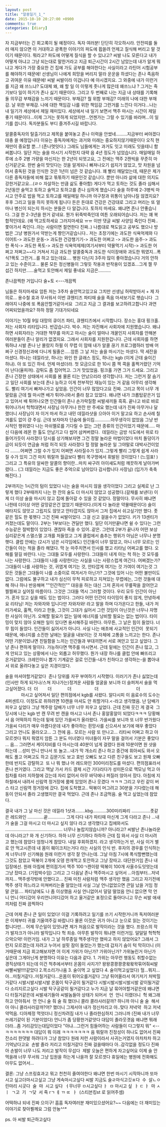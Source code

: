 ```yaml
---
layout: post
title: "알중일기_1_"
date: 2015-10-10 20:27:00 +0900
comments: true 
categories: [diary] 
---
```

자 지금부터는 긴 회고록이 될 예정이다. 독자 여러분! 단단히 각오하시라. 안전띠를 둘러 매지 않으면 이 거대하고 광폭한 이야기의 파도에 휩쓸려 언제고 질식해 버리고 말 것이기 때문이다. 뭐라고? 파도에 어떻게 질식을 할 수 있냐고? 씨발 나도 모른다고 내가 어떻게 아냐고 그냥 되는대로 말한거라고 지금 퇴근시간이 2시간 남았는데 내가 알게 뭐냐고 게다가 가장 중요한 건 집에 가도 공부를 해야한다는 사실이라고 라틴어 시험공부를 해야하기 때문에! 선생님이 나에게 희망을 버리지 말라 운운을 하셨다는 존나 족음하고 귀여운 이유 때문에! 씨발 씨발이라 이겁니다 예 아시겠지요. 그 와중에 내가 이런거를 지금 왜 쓰느냐? 도대체 왜, 왜 할 일 이 이렇게 좃나게 많은데 왜쓰느냐 ? 그거는 죽기보다 일이 하기가 존나 싫기 때문이다. 그리고 두 번째로 나는 지금 내 상태를 기록해 둘 의무감 부채감을 느끼기 때문이다. 부채감? 뭘 위함 부채감? 미래의 나에 대한 부채감. 날 위한 부채감. 나에 대한 책임감 나를 위한 책임감 그런거를 느낀다 이거다...나는 내 일기가 세상에서 제일 재미있다. 세상에서 내 일기 보면서 맥주 마시는 시간이 제일 좋기 때문이다...이제 그거는 못하게 되었지만...언젠가는 그럴 수 있기를 바라며...이 일기를 씁니다. 독자분들도 부디 즐겨주시길 바랍니다. 

알콜중독자의 탈출기라고 제목을 붙여놓고 존나 이력을 안썼네.........지금부터 써야겠다 대충 쓸 예정입니다 이유는 중독자에게는 과거와 미래는 중요하지않기때문이다 오직 현재만이 중요할 뿐...! (존나멋잇다.) 그래도 님들에게는 과거도 잇고 미래도 잇을테니 함써봅니다. 일단 저는 술을 마시기 시작한지 대략 음 4년 정도가 넘었습니다. 매일매일 하루에 소주 2병 가량을 마신지는 한 2년이 되엇고요, 그 전에는 맥주 2캔씩을 꾸준히 마신거같군요. 한번 술이 맛잇다는 것을 알게되니 빠져나오기 쉽지가 않았고, 맛 차원을 넘어서 중독된 것을 인식한 것은 1년이 넘은 것 같습니다. 꽤 빨리 깨달았는데, 때문은 제가 다른 중독자들에 비해 젋고 똒똒하기 때문인것 같습니다. 뿐만 아니라 삶에 대한 의지도 강한거같고요...(ㄹㅇ 자살하는 만큼 삶도 좋아함) 게다가 먹고 토하는 것도 졸라 심해서 2년동안 술먹고 토하고 술먹고 토하고를 존나 심하게 했습니다 술을 하루에 2-3병씩 마시고 안주로 밥을 먹고 토하고를 매일매일 하니까 아구창과 위통이 남아나질 않겠지요? 후후 그리고 일을 하지 못하게 됩니다 돈은 돈대로 건강은 건강대로 그리고 머리는 또 얼마나 병신이 되는지 하시는 분들은 다 알겁니다. 토하지 마세요. 왜냐면 존나 안좋습니다. 그걸 한 2-3년을 한거 같네요. 뭔가 뒤죽박죽인데 여튼 오래되어습니다. 저는 꽤 복합적인데요. (왜 먹고토하세요 그러지마세요 ㅠㅠ 이딴 댓글 씨발 사양임 죽인다 진짜..쫓아가서 죽인다..아는 사람이면 절연한다 진짜..) 나름대로 책도읽고 공부도 했으나 방법은 그냥 병원가서 약받는게 짱인거같습니다.. 저는 초창기에는 과도한 식욕억제와 다이어트-> 과도한 운동-> 과도한 건강챙기기-> 과도한 어쩌고 -> 과도한 음주-> 과도한 폭식-> 과도한 폭토-> 과도한 식욕억제제(여기서부터 약물먹기 시작)-> 과도한 어쩌고 저쩌고~~다 거쳐서 지금 과도한 알콜중독과 과도한 식이장애와 과도한 뭐였지...폭식?폭토 그런거...를 하고 있는데요.... 병원 다닌지 3주차 많이 좋아졌습니다 거의 안하고 있는 수준이고...
물론 모든 정신병들이 그렇듯 작용과 반작용이 있겠죠...그게 젤 무섭긴 하지만......술먹고 토안해서 제일 좋네요 지금은..........

존나끔찍한 거입니다 술+토 <---개끔찍

님들은 하지마세요
암튼 저는 3주차 술안먹고있고요
그치만 선생님 허락받아서 + 제 자의로... 용수철 효과 무서워서 이번 큐웬티즈 파티때 술을 족음 마셔보기로 햇습니다 
그래야지 나중에 또 폭음안할거같아서요 
그리고 지금 그 결과를 보고하려고합니다 과연 어찌되었을까요? 하하 정말 기대가되네요  

이야기는 10월 9일 대망의 큐이즈 파티, 큐웬티즈에서 시작합니다. 장소는 홍대 핑크홀. 저는 사회자 리타입니다. 반갑습니다. 박수. 저는 자진해서 사회자에 지원했습니다. 왜냐하면 사회자라는 거대한 책무를 마치고 마시는 술이 얼마나 개꿀인지 사회자를 안해본 여러분들이 존나 알리가 없겠지요. 그래서 사회자를 지원한겁니다. 근데 사회자를 하면 뭐하냐 시발 존나 난 몰랐지 하필 이 무렵 이 맘때 내가 알콜 끊기 프로그램하러 방배 어쩌구 신경정신과에 다니게 될줄은.....암튼 그 날 저는 술을 마시기는 마셨다. 딱 세잔을 마셨다. 하나는 데낄라샷, 하나는 와인 한 글래스 정도, 하나는 kgb (이게 근데 술이긴 하냐). 아 또 있긴 하네. 언제 마셨더라. 첫 모금으로 한 10시 쯤 잭 콕을 홀짝거렸던 기억이 난다(율피꺼). 감튀도 좀 집어먹고. 그거 맛있었음. 핑크홀 가면 그거 드세요. 그리고 존나 긴장한 상태에서 사회를 봄 물론 티는 안났으리라 생각합니다. 저는 그런거 잘 숨기고 일단 사회를 보는데 존나 능하고 이게 천부적인 재능이 있는 거 같음 아무리 생각해도. 빨리 여기서 빠져나가고 싶었음. 인간이 너무 많았다고요 진짜. 그리고 목이 너무 개 말랐음 근데 뭘 마시면 배가 튀어나와서 졸라 참고 있었다. 왜냐면 내가 크롭탑같은거 입고 있어서 배 튀어나오면 인간들이 존나 손가락질함 씨발새끼들 흑흑. 끝나고 바로 바로 튀어나가서 헉헉대면서 사장님 아무거나 한잔 만 주세요 했는데 내가 진짜 아무거나 달랬더니 사장님이 자 이거 마셔 하고 내민 데낄라샷을 으아아 이거 말고요 하고 손사레 칠 겨를도 없이 걍 주심. 근데 보자마자 단숨에 들이킴.............아무생각이 없었음 그냥 반사적인 행위였다 나는 마쉬멜로를 기다릴 수 없는 그런 종류의 인간이었기 때문에..... 마신 다음에 레몬 한 톨도 안남기고 다 씹어 삼켜버렸다.  데낄라는 금방 식도에서 위로 타들어가듯이 사라졌다 당시를 상기해보자면 그건 정말 놀라운 마법이었다 마치 돌덩이가 금이 되듯이 연금술 처럼 허걱 되듯 사라졌다 헐 정말 놀라운 일 그야말로 대박사건이었다 ........어쩌면 그럴 수가 있지 어쩌면 사라질수가 있지..그렇게 빨리 그렇게 쉽게 사라질 수가 있지 그건 마치 뭐랄까 월급보다 빨리 목구멍에서 휘발된 것이었다 ! (느낌표! ) 그리고 그 특유의 알싸한 알콜의 향이란...마치 싸구려 아이섀도처럼 깨끗하게 날아가버렸다... (그 데낄라는 지금도 좋은 추억으로 남아있다 감사합니다 사장님) (입가가 축축해진다..)

2부까지는 1시간의 텀이 있었다 나는 술을 마시지 않을 생각이었다 그리고 실제로 난 그렇게 했다 2부때까지 나는 한 잔의 술도 더 마시지 않았고 성공했다.(갈채를 보낸다) 이제 더 이상 술을 마시지 않고 집에 돌아갈 수 있을 것 같았다. 정말이다. 무사히 왜냐면 나한테 더이상 어떤 갈망같은건 없었기 때문이다.(이게 다 놀라운 약물때문이다) 술이 애타지도 않앗고 그립지도 않앗고 안타깝지도 않아서 그저 집에서 쉬고싶기만 했다. 좃같은 힐도 한 몫햇다 그건 진짜 씨발이었다. 그걸 신고 걸을수가 없었다. 키가 13센티가 커졌는데도 말이다. 2부는 1부보다는 견딜만 했다. 일단 이거만끝나면 쉴 수 있다는 그런 수능같은 절박함이 있었다. 괜찮아 죽을 수 있어..같은. 그런데 2부가 끝나자 어떤 보상심리같은게 스멀스멀 고개를 처들었고 그게 클럽에서 춤추는 행위가 아님은 너무나 분명햇다. 클럽 안에는 (2시가 넘은 시각임에도) 인간들이 너무 많았고, 아니 너무 모르는 인간들이 아는 척을 졸라 해댔다. 막 눈 마주치면서 인사를 했고 리타님 어쩌고를 했다. 오해를 말길 바란다. 나는 그대들 모두를 사랑한다. 그대들이 내게 아는 척 하는 것 모두를 나는 사랑한다. 그대들이 나를 사랑한다는 사실을 나는 사랑스럽게 여긴다. 어쩌겠는가? 그대들이 나를 사랑하는 것, 귀엽게 여기는 것, 안타깝게 여기는 것 가여이 여기는것 그 모든 것들은 그대들이 나를 소중이로 여겨서가 아닌가? 그것에 있어 나는 어떤 불만이도 없다. 그럼에도 불구하고 내가 심신이 무척 피로하고 지쳐있는 무렵에는, 그런 것들에 대해 하나 하나 반응해며 ""인간적인"" 대응을 하는 대신 그저 혼자서 무릎팍을 끌어안고 찔찔짜고 싶어질 따름이다. 그것은 그대들 역시 그러할 것이다. 우리 모두 인간이 아닌가. 혼자 있고 싶을 때도 있는 법이다. 그러다 어떤 인간이 타이밍이 좋지 않게, 안녕하세요 리타님! 저는 자와자와 입니다만 자와자와! 라고 말을 하며 다가온다고 한들, 내가 저리가세요, 훌쩍, 이라고 한들, 그것이 그대가 싫어서 그런 것임이 아닌것은 너무나 자명한 사실이 아닌가. 오해할 필요가 없는 일에 에너지를 낭비할 필요는 없는 법이다. 타이밍이 맞지 않아 오해한 일이 있다면 용서해주길 바란다. 아무튼, 그 날은 힘이 들었다. 너무 힘이 들었다. 인간들이 싫어서가 아니다. 사실 나는 애초에 사교적인 인간이  못되기 때문에, 에너지를 소진한 날에는 얼굴을 내보이는 것 자체에 고통을 느끼고는 한다. 존나 어떤 기분이었냐면 친밀함을 느끼는 인간들과 부대끼면서 서로 껴안고 있고 싶었다. 그냥 존나 편하게 말이다. 가능하다면 맥주를 마시면서. 근데 밑에는 인간이 존나 많고, 그게 안되고 있는 상황에서 나는 외롭고 허무했다. 뭔가 내장 하나를 클럽 안에 빠뜨리고 온거같았다. 크레인이나 뽑기 기계같은 걸로 인간들-내가 친하다고 생각하는-을 뽑아내서 위로 올려다놓고 싶은 지경이었다. 

술을 마셔야할거같았다 
존나 당위를 자꾸 부여하기 시작했다. 이러기가 존나 싫었는데 (인사만 하게 되거나/스쳐 지나가는)정겨운 사람들 얼굴을 보니까 더 슬퍼져서 술을 먹고싶어졌다. 더  더        더             더                   더                               더                              마시고 싶어져서 일단 편의점에서 kgb를 사왔다. 알다시피 이 음료수의 도수는 4퍼센트다. 이정도로 취하려면 10캔을 마셔도 안 취할거다.<-라고 생각했음. 난 담배가 피우고 싶었다 그냥 맥주랑 담배가 너무 너무 피우고 싶었다. 근데 진짜 웃긴 게 결국  그 당시에 나는 kgb 반 캔 무려 반 캔을 마시고 나서 존나 홍알홍알이 되었다ㅋㅋㅋ 당황해서 음 어떡하지 하는데 밑에 있던 가을씨가 올라왔다. 가을씨를 보니까 또 너무 반가웠다 가을씨 다리가 매우 아름다운데 내가 좋아하는 흰망사를 신으셔서 보기에 매우 좋았다 그리고 언니도 올라오고... 그 전에 음.. 모르는 사람 또 만나고... 리타씨 어쩌고 하고 아 모르겟다 뭐지 뭐였지 암튼 그 분도 미녀였다 미녀들이 자꾸 말을 걸어서 기분은 좋았다 ... 음... 그러면서 케이지비를 다 마시는데 40분이 넘게 걸렸다 원래 10분이면 원 샷을 하는데 ...성미 언니 만나서 또 놀고...내가 막 개소리 존나 하고 중간에 휘아씨도 와서 오해도 풀고 어쩌고도 하고 김문기도 보고 효빈 오빠도 보고 다른 친구들도 보고 원재 오빠한테 반지도 강탈하고  또 나 뭐 했냐 어 레드와인 300미리정도를 마셨다. 편의점표라서 존나 싼거였다. 그리고 맥날 가서 카드 결제 시간 기다리다가 성미돈으로 맥모닝 먹고 아침차를 타러 지하철에 갔는데 자리 없어서 아무 바닥에나 퍼질러 앉아서 잤다. 아침에 지하철에서 내려서 신림역 정거장에 룸메 있었어 존나 웃겼다 ㅋㅋㅋ 그리고 우린 같이 버스 타고 신림역 정거장에 갔다. 집에 도착했고.. 떡볶이 머그려고 30분을 기다렸는데 해동이 안되서 졸라 고생했지만 결국 먹었다. 근데 존나 조금먹음. 술 먹고 싶었는데 참았다. 

결국 내가 그 날 마신 것은 데낄라 1샷과........kbg...........300미리짜리 ...............좃같은 레드와인 .............끝..............
그게 다다 내가 파티때 마신게 그게 다라고 존나 ...내가 술을 그걸 마시고 더 마시고 싶지 않다 라고 생각했다고 집에와서도 ..............................................
너무나 놀랍지않습니까?
아니라고?
씨발난 존나놀라운데 아니라고? 와 개 신기하다. 하하 너무 신기하다 하하하
근데 집 와서 사실 더 마시려고 했는데 참았다 엄청나게 참았다. 내일 후회하겠지. 라고 생각하는거 반, 사실 이거 별로 안 먹고시픈데 내 몸이 훼이크치는거다 라는 사실의 인식 반. 후자의 경우를 인식하는게 너무너무 신기해씀 원래 이런거 생각 잘 안나는데. 그날 아침 7시에 폭식할뻔했는데 그것도 참았고 떡볶이 2개에 오뎅 한개먹고 토안하고 그냥 잤따고. 대단한거임 존나 내 입장에선. 원래 아침에 편의점가서 맥주 100ㄱ캔이랑 떡볶이 100개 사올수도잇엇는데 그냥 잤따고. (기립박수임) 그리고 그 다음날 존나 맥주마시고 싶어서 ...아침부터...저녁까지... 맥주생각밖에 안했다고... 진짜 미친 사람처럼 맥주 생각만 했음 그리고 자기전에 맥주 생각 하느라고 미쳐버리는줄 알았는데 사실 그날 언니없었으면 큰일 났을 거임 정말 큰일.... 파티날에도 나 좀 이상했음 사실 언니없어서 덜덜 떨었음 언니 없으면 막 언니 언니 어디갔어 우리언니어디갔어 하고 울거같은 표정으로 돌아다니고 무슨 씨발 애새끼처럼 진짜 끔찍하다 

근데 어제 존나 큰 일이 있었다! 이걸 기록하려고 일기를 쓰기 시작한거니까 독저여러분은 이제부터 귀를 기울여주길 바랍니다 물론 이것은 귀가 아니고 눈으로 읽는 것이기는 합니다만... 어제 무슨일이 있엇냐면 제가 처음으로 발작이라는 것을 했다. 프랑스의 작가 발자크가 아니라 발작입니다 헉 죄송. 아무튼 발작이 뭐냐면 이런거임. 덜덜덜 헉헉헉 으악으악! 이런거임. 내가 그 날 하루종일 맥주생각만 했따고 하지 않았어요? 그래서 그런지 모르겠는데 자려고 누어서 설핏 잠이 들었는가 했는데 갑자기 숨이 턱 막히더니 (이거때문에 지금 회고해보자면 어 이게 가위가 아닌가? 가위아닌가? 가위눌린거 아닌가 싶은데 그게아닌게 분명하다 이유는 다음과 같다. 1. 가위는 아무런 행동도 취할수없는 경직상태가 되는데 이건 척추에서부터 온몸이 사지가? 왕왕콩쾅쾅쿵왘왘왁묶어줘씨발씨빨씨발!!!!같았다 2.목소리가나옴 3. 술이먹 고 싶었다 4. 술이먹고싶었다) 헐...뭐지...아...미칠거같다..미칠거같다...온몸이 튀어오를거같다 그냥 튀어올라서 여기저기 처박힐거같다 시발시발시발시발 온몸이 탁구공이 될거같다 시발시발시발시발시발 같이될거같다 소리지르고싶다 시발 탁구공같이 될거같다고 누가 지금 날 묶어야할거같은데 왜냐면 다 터질거같은데 씨발새기들아 씨발놈들아 상태가 되어서 
언 
언니 이랬더니 
헉 왜그래 하고 안아줘서 
언 언니
술 줘 술 줘 했더니
콜라 콜라사러갈까?
하니까 아니 술 술 
해서 아 아니 콜라사러갈까?어?
했더니 그제서야 내가 정신차리고
아..맞다 저녁약 
하고 저녁약먹음. 디아제정 먹엇더니 정신차려짐 내가 나 졸라한심하지 그러니까 (진짜 내가 너무 쓰레기같이 된 기분이었다)
언니가 좀 당황한거같앗다
대답이 졸라웃겻음 왜냐면 뭐래더라...좀 거리감잇는대답이었다 "아냐...그런거 힘들어하는 사람들이 다그렇지 뭐" <--ㅋㅋㅋㅋㅋㅋㅋ 대답이 뭐 이래 ㅋㅋㅋㅋㅋㅋㅋ 음 뭐랄까 진정성이 하나도 없어서 진짜 잔소리 한댓발 하려다가 그냥 참았다 원래 저런 사람이라서 사귀는거였지 아차차차 하고 기억났다고요 
손발 졸라 저리고 미칠거같다 진짜 걸을때마다 아..감각없을 정도다 진짜 아 손발이 너무 나도 저리고 발작이 무섭다 
제발 오늘은 편하게 자고싶어요 이제 술 안먹을래 너무 무서워 그냥 입원을 하는게 나을까 잘 모르겟다 휴일에는 병원에 전화해도 아무도 없어서...

결론: 그냥 스프링효과고 뭐고 천천히 줄여야한다 왜냐면 한번 마시기 시작하니까 또마시고 싶고더마시고싶고 그냥 게속마시고싶다 씨발 지금도
술ㄹ마식고깃ㅍ다 
수  살ㄴㅇ린마리 시곳다 
술  마  시고 싶다 
ㅓ무너무 ㅁ시고싶다 ㅏ 
ㅁ 마시고 싶  ㅏ ㄷ ㅏ 
마 ㅅ ㅣ  ㄱ고  기  ㄱ닺  서 죽 rㄱ ㅔ ㄲ ㄸ  ㅏ  (스티븐킹st 로 읽어주셈)


어떡하냐 되네 진짜 으이구! 흠흠 독자여러분 재미있으셨어요?~~ 다음에는 더 재미있는 이야기로 찾아뵐께요 그럼 안뇽^^*


ps. 아 씨발 퇴근하고싶다



